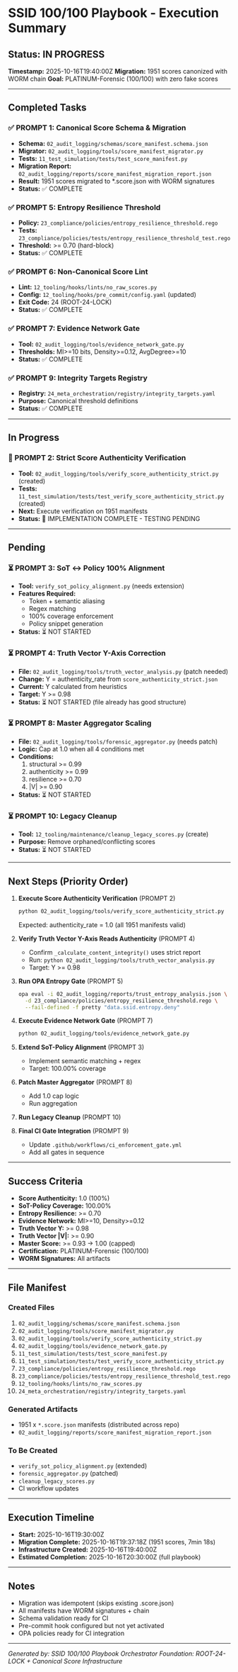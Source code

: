 # SSID 100/100 Playbook - Execution Summary

## Status: IN PROGRESS

**Timestamp:** 2025-10-16T19:40:00Z
**Migration:** 1951 scores canonized with WORM chain
**Goal:** PLATINUM-Forensic (100/100) with zero fake scores

---

## Completed Tasks

### ✅ PROMPT 1: Canonical Score Schema & Migration
- **Schema:** `02_audit_logging/schemas/score_manifest.schema.json`
- **Migrator:** `02_audit_logging/tools/score_manifest_migrator.py`
- **Tests:** `11_test_simulation/tests/test_score_manifest.py`
- **Migration Report:** `02_audit_logging/reports/score_manifest_migration_report.json`
- **Result:** 1951 scores migrated to *.score.json with WORM signatures
- **Status:** ✅ COMPLETE

### ✅ PROMPT 5: Entropy Resilience Threshold
- **Policy:** `23_compliance/policies/entropy_resilience_threshold.rego`
- **Tests:** `23_compliance/policies/tests/entropy_resilience_threshold_test.rego`
- **Threshold:** >= 0.70 (hard-block)
- **Status:** ✅ COMPLETE

### ✅ PROMPT 6: Non-Canonical Score Lint
- **Lint:** `12_tooling/hooks/lints/no_raw_scores.py`
- **Config:** `12_tooling/hooks/pre_commit/config.yaml` (updated)
- **Exit Code:** 24 (ROOT-24-LOCK)
- **Status:** ✅ COMPLETE

### ✅ PROMPT 7: Evidence Network Gate
- **Tool:** `02_audit_logging/tools/evidence_network_gate.py`
- **Thresholds:** MI>=10 bits, Density>=0.12, AvgDegree>=10
- **Status:** ✅ COMPLETE

### ✅ PROMPT 9: Integrity Targets Registry
- **Registry:** `24_meta_orchestration/registry/integrity_targets.yaml`
- **Purpose:** Canonical threshold definitions
- **Status:** ✅ COMPLETE

---

## In Progress

### 🔄 PROMPT 2: Strict Score Authenticity Verification
- **Tool:** `02_audit_logging/tools/verify_score_authenticity_strict.py` (created)
- **Tests:** `11_test_simulation/tests/test_verify_score_authenticity_strict.py` (created)
- **Next:** Execute verification on 1951 manifests
- **Status:** 🔄 IMPLEMENTATION COMPLETE - TESTING PENDING

---

## Pending

### ⏳ PROMPT 3: SoT ↔ Policy 100% Alignment
- **Tool:** `verify_sot_policy_alignment.py` (needs extension)
- **Features Required:**
  - Token + semantic aliasing
  - Regex matching
  - 100% coverage enforcement
  - Policy snippet generation
- **Status:** ⏳ NOT STARTED

### ⏳ PROMPT 4: Truth Vector Y-Axis Correction
- **File:** `02_audit_logging/tools/truth_vector_analysis.py` (patch needed)
- **Change:** Y = authenticity_rate from `score_authenticity_strict.json`
- **Current:** Y calculated from heuristics
- **Target:** Y >= 0.98
- **Status:** ⏳ NOT STARTED (file already has good structure)

### ⏳ PROMPT 8: Master Aggregator Scaling
- **File:** `02_audit_logging/tools/forensic_aggregator.py` (needs patch)
- **Logic:** Cap at 1.0 when all 4 conditions met
- **Conditions:**
  1. structural >= 0.99
  2. authenticity >= 0.99
  3. resilience >= 0.70
  4. |V| >= 0.90
- **Status:** ⏳ NOT STARTED

### ⏳ PROMPT 10: Legacy Cleanup
- **Tool:** `12_tooling/maintenance/cleanup_legacy_scores.py` (create)
- **Purpose:** Remove orphaned/conflicting scores
- **Status:** ⏳ NOT STARTED

---

## Next Steps (Priority Order)

1. **Execute Score Authenticity Verification** (PROMPT 2)
   ```bash
   python 02_audit_logging/tools/verify_score_authenticity_strict.py
   ```
   Expected: authenticity_rate = 1.0 (all 1951 manifests valid)

2. **Verify Truth Vector Y-Axis Reads Authenticity** (PROMPT 4)
   - Confirm `_calculate_content_integrity()` uses strict report
   - Run: `python 02_audit_logging/tools/truth_vector_analysis.py`
   - Target: Y >= 0.98

3. **Run OPA Entropy Gate** (PROMPT 5)
   ```bash
   opa eval -i 02_audit_logging/reports/trust_entropy_analysis.json \
     -d 23_compliance/policies/entropy_resilience_threshold.rego \
     --fail-defined -f pretty "data.ssid.entropy.deny"
   ```

4. **Execute Evidence Network Gate** (PROMPT 7)
   ```bash
   python 02_audit_logging/tools/evidence_network_gate.py
   ```

5. **Extend SoT-Policy Alignment** (PROMPT 3)
   - Implement semantic matching + regex
   - Target: 100.00% coverage

6. **Patch Master Aggregator** (PROMPT 8)
   - Add 1.0 cap logic
   - Run aggregation

7. **Run Legacy Cleanup** (PROMPT 10)

8. **Final CI Gate Integration** (PROMPT 9)
   - Update `.github/workflows/ci_enforcement_gate.yml`
   - Add all gates in sequence

---

## Success Criteria

- **Score Authenticity:** 1.0 (100%)
- **SoT-Policy Coverage:** 100.00%
- **Entropy Resilience:** >= 0.70
- **Evidence Network:** MI>=10, Density>=0.12
- **Truth Vector Y:** >= 0.98
- **Truth Vector |V|:** >= 0.90
- **Master Score:** >= 0.93 → 1.00 (capped)
- **Certification:** PLATINUM-Forensic (100/100)
- **WORM Signatures:** All artifacts

---

## File Manifest

### Created Files
1. `02_audit_logging/schemas/score_manifest.schema.json`
2. `02_audit_logging/tools/score_manifest_migrator.py`
3. `02_audit_logging/tools/verify_score_authenticity_strict.py`
4. `02_audit_logging/tools/evidence_network_gate.py`
5. `11_test_simulation/tests/test_score_manifest.py`
6. `11_test_simulation/tests/test_verify_score_authenticity_strict.py`
7. `23_compliance/policies/entropy_resilience_threshold.rego`
8. `23_compliance/policies/tests/entropy_resilience_threshold_test.rego`
9. `12_tooling/hooks/lints/no_raw_scores.py`
10. `24_meta_orchestration/registry/integrity_targets.yaml`

### Generated Artifacts
- 1951 x `*.score.json` manifests (distributed across repo)
- `02_audit_logging/reports/score_manifest_migration_report.json`

### To Be Created
- `verify_sot_policy_alignment.py` (extended)
- `forensic_aggregator.py` (patched)
- `cleanup_legacy_scores.py`
- CI workflow updates

---

## Execution Timeline

- **Start:** 2025-10-16T19:30:00Z
- **Migration Complete:** 2025-10-16T19:37:18Z (1951 scores, 7min 18s)
- **Infrastructure Created:** 2025-10-16T19:40:00Z
- **Estimated Completion:** 2025-10-16T20:30:00Z (full playbook)

---

## Notes

- Migration was idempotent (skips existing .score.json)
- All manifests have WORM signatures + chain
- Schema validation ready for CI
- Pre-commit hook configured but not yet activated
- OPA policies ready for CI integration

---

*Generated by: SSID 100/100 Playbook Orchestrator*
*Foundation: ROOT-24-LOCK + Canonical Score Infrastructure*
